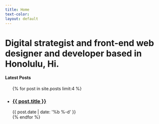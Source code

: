 ```yaml
---
title: Home
text-color: 
layout: default
---
```


<h1>Digital strategist and front-end web designer and developer based in Honolulu, Hi.</h1>
<section class="writing-block">
    <h4>Latest Posts</h4>
    <ul>
        {% for post in site.posts limit:4 %}
        <li>
            <h3><a href="{{ post.url }}">{{ post.title }}</a></h3>
            <time datetime="{{ post.date }}">{{ post.date | date: '%b %-d' }}</time>
        </li>
        {% endfor %}
    </ul>
</section>
